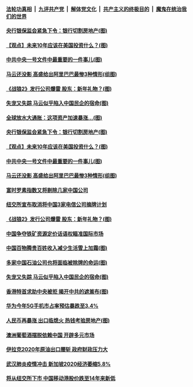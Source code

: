 ####  [法轮功真相](../../../../basic/blob/master/README.md?t=01061231) &nbsp;|&nbsp; [九评共产党](../../../../9ping.md/blob/master/README.md?t=01061231) &nbsp;|&nbsp; [解体党文化](../../../../jtdwh.md/blob/master/README.md?t=01061231)  &nbsp;|&nbsp; [共产主义的终极目的](../../../../gczydzjmd.md/blob/master/README.md?t=01061231) &nbsp;|&nbsp; [魔鬼在统治我们的世界](../../../../mgztzwmdsj.md/blob/master/README.md?t=01061231) 

#### [央行银保监会紧急下令：银行切割房地产(图)](../pages/p5/958193.md?t=01061231) 

#### [【观点】未来10年应该在美国投资什么？(图)](../pages/p5/958185.md?t=01061231) 

#### [中共中央一号文件中最重要的一件事儿(图)](../pages/p5/958171.md?t=01061231) 

#### [马云还没影 高盛给出阿里巴巴最惨3种情形(组图)](../pages/p5/958157.md?t=01061231) 

#### [《战狼2》发行公司爆雷 股东：新年礼物？(图)](../pages/p5/958105.md?t=01061231) 

#### [失宠又失踪 马云似乎陷入中国民企的宿命(图)](../pages/p5/958073.md?t=01061231) 

#### [全球放水大通胀：这项资产加速暴涨…(图)](../pages/p5/958202.md?t=01061231) 

#### [央行银保监会紧急下令：银行切割房地产(图)](../pages/p5/958193.md?t=01061231) 

#### [【观点】未来10年应该在美国投资什么？(图)](../pages/p5/958185.md?t=01061231) 

#### [中共中央一号文件中最重要的一件事儿(图)](../pages/p5/958171.md?t=01061231) 

#### [马云还没影 高盛给出阿里巴巴最惨3种情形(组图)](../pages/p5/958157.md?t=01061231) 

#### [富时罗素指数又将剔除几家中国公司](../pages/p5/958144.md?t=01061231) 

#### [纽交所宣布取消将中国3家电信公司摘牌计划](../pages/p5/958124.md?t=01061231) 

#### [《战狼2》发行公司爆雷 股东：新年礼物？(图)](../pages/p5/958105.md?t=01061231) 

#### [中国争夺铁矿资源定价话语权瞄准国际市场](../pages/p5/958094.md?t=01061231) 

#### [中国百物腾贵百姓收入减少生活雪上加霜(图)](../pages/p5/958083.md?t=01061231) 

#### [多家中国石油公司也将面临被除牌的命运(图)](../pages/p5/958075.md?t=01061231) 

#### [失宠又失踪 马云似乎陷入中国民企的宿命(图)](../pages/p5/958073.md?t=01061231) 

#### [香港特首求助中央被拒 揭开中共的遮羞布(图)](../pages/p5/958052.md?t=01061231) 

#### [华为今年5G手机市占率预估暴跌至3.4%](../pages/p5/958041.md?t=01061231) 

#### [人民币再暴涨 出口临熄火 热钱考验房地产(图)](../pages/p5/958040.md?t=01061231) 

#### [澳洲葡萄酒摆脱依赖中国 开辟多元市场](../pages/p5/958039.md?t=01061231) 

#### [伊拉克2020年原油出口腰斩 政府财政压力大](../pages/p5/958029.md?t=01061231) 

#### [武汉肺炎疫情冲击 新加坡2020经济萎缩5.8%](../pages/p5/958028.md?t=01061231) 

#### [将从纽交所下市 中国移动港股价跌至14年来新低](../pages/p5/958027.md?t=01061231) 


